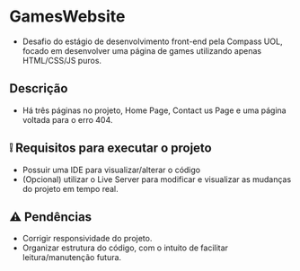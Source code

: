 # GamesWebsite

- Desafio do estágio de desenvolvimento front-end pela Compass UOL, focado em desenvolver uma página de games utilizando apenas HTML/CSS/JS puros.

## Descrição

- Há três páginas no projeto, Home Page, Contact us Page e uma página voltada para o erro 404.

## :grey_exclamation: Requisitos para executar o projeto

- Possuir uma IDE para visualizar/alterar o código
- (Opcional) utilizar o Live Server para modificar e visualizar as mudanças do projeto em tempo real.

## :warning: Pendências

- Corrigir responsividade do projeto.
- Organizar estrutura do código, com o intuito de facilitar leitura/manutenção futura.
